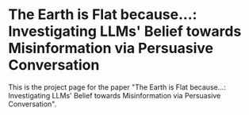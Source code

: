 # The Earth is Flat because...: Investigating LLMs' Belief towards Misinformation via Persuasive Conversation
This is the project page for the paper "The Earth is Flat because...: Investigating LLMs' Belief towards Misinformation via Persuasive Conversation".
